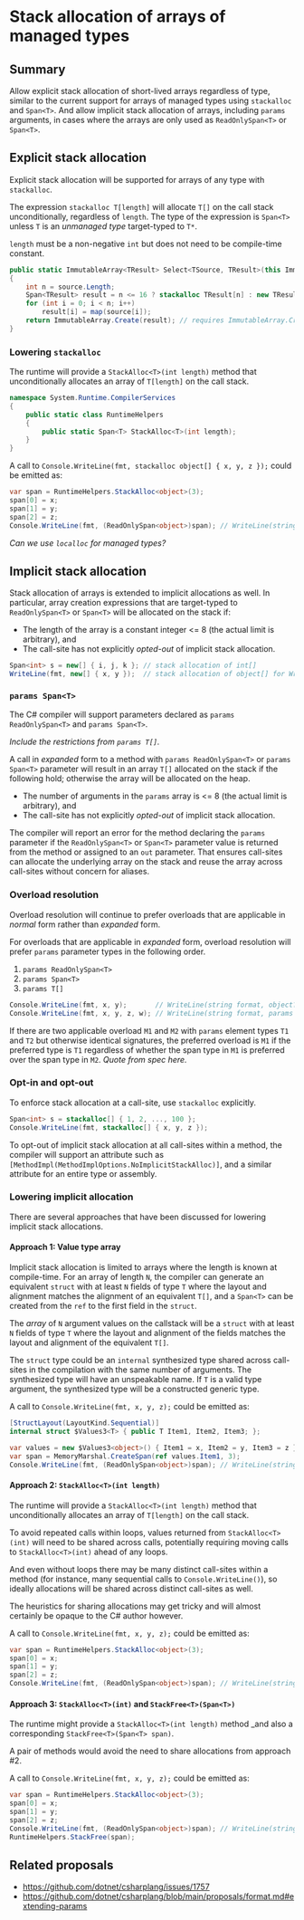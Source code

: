 # Stack allocation of arrays of managed types

## Summary
Allow explicit stack allocation of short-lived arrays regardless of type, similar to the current support for arrays of managed types using `stackalloc` and `Span<T>`.
And allow implicit stack allocation of arrays, including `params` arguments, in cases where the arrays are only used as `ReadOnlySpan<T>` or `Span<T>`.

## Explicit stack allocation
Explicit stack allocation will be supported for arrays of any type with `stackalloc`.

The expression `stackalloc T[length]` will allocate `T[]` on the call stack unconditionally, regardless of `length`.
The type of the expression is `Span<T>` unless `T` is an _unmanaged type_ target-typed to `T*`.

`length` must be a non-negative `int` but does not need to be compile-time constant.

```csharp
public static ImmutableArray<TResult> Select<TSource, TResult>(this ImmutableArray<TSource> source, Func<TSource, TResult> map)
{
    int n = source.Length;
    Span<TResult> result = n <= 16 ? stackalloc TResult[n] : new TResult[n];
    for (int i = 0; i < n; i++)
        result[i] = map(source[i]);
    return ImmutableArray.Create(result); // requires ImmutableArray.Create<T>(ReadOnlySpan<T>)
}
```

### Lowering `stackalloc`
The runtime will provide a `StackAlloc<T>(int length)` method that unconditionally allocates an array of `T[length]` on the call stack.
```csharp
namespace System.Runtime.CompilerServices
{
    public static class RuntimeHelpers
    {
        public static Span<T> StackAlloc<T>(int length);
    }
}
```

A call to `Console.WriteLine(fmt, stackalloc object[] { x, y, z });` could be emitted as:
```csharp
var span = RuntimeHelpers.StackAlloc<object>(3);
span[0] = x;
span[1] = y;
span[2] = z;
Console.WriteLine(fmt, (ReadOnlySpan<object>)span); // WriteLine(string format, params ReadOnlySpan<object?> arg)
```

_Can we use `localloc` for managed types?_

## Implicit stack allocation
Stack allocation of arrays is extended to implicit allocations as well.
In particular, array creation expressions that are target-typed to `ReadOnlySpan<T>` or `Span<T>` will be allocated on the stack if:
- The length of the array is a constant integer <= 8 (the actual limit is arbitrary), and
- The call-site has not explicitly _opted-out_ of implicit stack allocation.

```csharp
Span<int> s = new[] { i, j, k }; // stack allocation of int[]
WriteLine(fmt, new[] { x, y });  // stack allocation of object[] for WriteLine(string fmt, ReadOnlySpan<object> args);
```

### `params Span<T>`
The C# compiler will support parameters declared as `params ReadOnlySpan<T>` and `params Span<T>`.

_Include the restrictions from `params T[]`._

A call in _expanded_ form to a method with `params ReadOnlySpan<T>` or `params Span<T>` parameter will result in an array `T[]` allocated on the stack if the following hold; otherwise the array will be allocated on the heap.
- The number of arguments in the `params` array is <= 8 (the actual limit is arbitrary), and
- The call-site has not explicitly _opted-out_ of implicit stack allocation.

The compiler will report an error for the method declaring the `params` parameter if the `ReadOnlySpan<T>` or `Span<T>` parameter value is returned from the method or assigned to an `out` parameter.
That ensures call-sites can allocate the underlying array on the stack and reuse the array across call-sites without concern for aliases.

### Overload resolution
Overload resolution will continue to prefer overloads that are applicable in _normal_ form rather than _expanded_ form.

For overloads that are applicable in _expanded_ form, overload resolution will prefer `params` parameter types in the following order.
1. `params ReadOnlySpan<T>`
2. `params Span<T>`
3. `params T[]`

```csharp
Console.WriteLine(fmt, x, y);       // WriteLine(string format, object? arg0, object? arg1)
Console.WriteLine(fmt, x, y, z, w); // WriteLine(string format, params ReadOnlySpan<object?> arg)
```

If there are two applicable overload `M1` and `M2` with `params` element types `T1` and `T2` but otherwise identical signatures, the preferred overload is `M1` if the preferred type is `T1` regardless of whether the span type in `M1` is preferred over the span type in `M2`. _Quote from spec here._

### Opt-in and opt-out
To enforce stack allocation at a call-site, use `stackalloc` explicitly.
```csharp
Span<int> s = stackalloc[] { 1, 2, ..., 100 };
Console.WriteLine(fmt, stackalloc[] { x, y, z });
```

To opt-out of implicit stack allocation at all call-sites within a method, the compiler will support an attribute such as `[MethodImpl(MethodImplOptions.NoImplicitStackAlloc)]`, and a similar attribute for an entire type or assembly.

### Lowering implicit allocation
There are several approaches that have been discussed for lowering implicit stack allocations.

#### Approach 1: Value type array
Implicit stack allocation is limited to arrays where the length is known at compile-time. 
For an array of length `N`, the compiler can generate an equivalent `struct` with at least `N` fields of type `T` where the layout and alignment matches the alignment of an equivalent `T[]`, and a `Span<T>` can be created from the `ref` to the first field in the `struct`.

The _array_ of `N` argument values on the callstack will be a `struct` with at least `N` fields of type `T` where the layout and alignment of the fields matches the layout and alignment of the equivalent `T[]`.

The `struct` type could be an `internal` synthesized type shared across call-sites in the compilation with the same number of arguments.
The synthesized type will have an unspeakable name.
If `T` is a valid type argument, the synthesized type will be a constructed generic type.

A call to `Console.WriteLine(fmt, x, y, z);` could be emitted as:
```csharp
[StructLayout(LayoutKind.Sequential)]
internal struct $Values3<T> { public T Item1, Item2, Item3; };

var values = new $Values3<object>() { Item1 = x, Item2 = y, Item3 = z };
var span = MemoryMarshal.CreateSpan(ref values.Item1, 3);
Console.WriteLine(fmt, (ReadOnlySpan<object>)span); // WriteLine(string format, params ReadOnlySpan<object?> arg)
```

#### Approach 2: `StackAlloc<T>(int length)`
The runtime will provide a `StackAlloc<T>(int length)` method that unconditionally allocates an array of `T[length]` on the call stack.

To avoid repeated calls within loops, values returned from `StackAlloc<T>(int)` will need to be shared across calls, potentially requiring moving calls to `StackAlloc<T>(int)` ahead of any loops.

And even without loops there may be many distinct call-sites within a method (for instance, many sequential calls to `Console.WriteLine()`), so ideally allocations will be shared across distinct call-sites as well.

The heuristics for sharing allocations may get tricky and will almost certainly be opaque to the C# author however.

A call to `Console.WriteLine(fmt, x, y, z);` could be emitted as:
```csharp
var span = RuntimeHelpers.StackAlloc<object>(3);
span[0] = x;
span[1] = y;
span[2] = z;
Console.WriteLine(fmt, (ReadOnlySpan<object>)span); // WriteLine(string format, params ReadOnlySpan<object?> arg)
```

#### Approach 3: `StackAlloc<T>(int)` and `StackFree<T>(Span<T>)`
The runtime might provide a `StackAlloc<T>(int length)` method _and also a corresponding `StackFree<T>(Span<T> span)`.

A pair of methods would avoid the need to share allocations from approach #2.

A call to `Console.WriteLine(fmt, x, y, z);` could be emitted as:
```csharp
var span = RuntimeHelpers.StackAlloc<object>(3);
span[0] = x;
span[1] = y;
span[2] = z;
Console.WriteLine(fmt, (ReadOnlySpan<object>)span); // WriteLine(string format, params ReadOnlySpan<object?> arg)
RuntimeHelpers.StackFree(span);
```

## Related proposals
- https://github.com/dotnet/csharplang/issues/1757
- https://github.com/dotnet/csharplang/blob/main/proposals/format.md#extending-params
